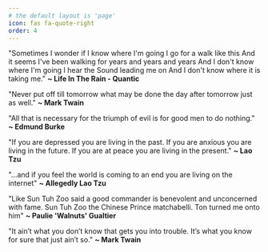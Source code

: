 ```yaml
---
# the default layout is 'page'
icon: fas fa-quote-right
order: 4
---
```


"Sometimes I wonder if I know where I'm going
I go for a walk like this
And it seems I've been walking for years and years and years
And I don't know where I'm going
I hear the Sound leading me on
And I don't know where it is taking me." **\~ Life In The Rain - Quantic**

"Never put off till tomorrow what may be done the day after tomorrow just as well." **\~ Mark Twain**

"All that is necessary for the triumph of evil is for good men to do nothing." **\~ Edmund Burke** 

"If you are depressed you are living in the past. If you are anxious you are living in the future. If you are at peace you are living in the present." **\~ Lao Tzu** 

"...and if you feel the world is coming to an end you are living on the internet" **\~ Allegedly Lao Tzu** 

"Like Sun Tuh Zoo said a good commander is benevolent and unconcerned with fame. Sun Tuh Zoo the Chinese Prince matchabelli. Ton turned me onto him" **\~ Paulie 'Walnuts' Gualtier** 

"It ain’t what you don’t know that gets you into trouble. It’s what you know for sure that just ain’t so." **\~ Mark Twain**
